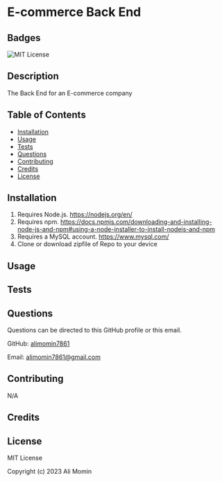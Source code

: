 # E-commerce Back End

## Badges
![MIT License](https://img.shields.io/badge/license-MIT%20License-green)

## Description
The Back End for an E-commerce company

## Table of Contents
- [Installation](#installation)
- [Usage](#usage)
- [Tests](#tests)
- [Questions](#questions)
- [Contributing](#contributing)
- [Credits](#credits)
- [License](#license)

## Installation
1. Requires Node.js. https://nodejs.org/en/ 
2. Requires npm. https://docs.npmjs.com/downloading-and-installing-node-js-and-npm#using-a-node-installer-to-install-nodejs-and-npm 
3. Requires a MySQL account. https://www.mysql.com/
4. Clone or download zipfile of Repo to your device

## Usage

## Tests


## Questions
Questions can be directed to this GitHub profile or this email.

GitHub: [alimomin7861](https://github.com/alimomin7861)

Email: [alimomin7861@gmail.com](mailto:alimomin7861@gmail.com)

## Contributing
N/A

## Credits


## License
MIT License

Copyright (c) 2023 Ali Momin